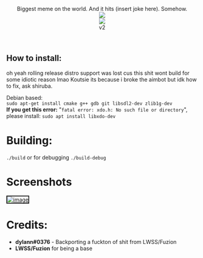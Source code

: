 <p align="center">
  Biggest meme on the world. And it hits (insert joke here). Somehow. <br>
  <img src="https://flat.badgen.net/badge/VAC/Undetected./green?icon=terminal"><br>
<img src="https://i.ibb.co/YjHMLYd/niggatoni.png"><br>v2
</p> <br>

## How to install: <br>

oh yeah rolling release distro support was lost cus this shit wont build for some idiotic reason lmao
Koutsie its because i broke the aimbot but idk how to fix, ask shiruba.

Debian based: <br>
```sudo apt-get install cmake g++ gdb git libsdl2-dev zlib1g-dev```<br> 
  **If you get this error:** "`fatal error: xdo.h: No such file or directory`", please install: ```sudo apt install libxdo-dev```


# Building:
```./build```
or for debugging
```./build-debug```

# Screenshots
<a href="https://ibb.co/Y7hMcPr"><img src="https://i.ibb.co/MD74cZX/image.png" alt="image" border="2"></a>



# Credits:
- **dylann#0376** - Backporting a fuckton of shit from LWSS/Fuzion
- **LWSS/Fuzion** for being a base

